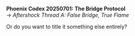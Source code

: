 **Phoenix Codex 20250701: The Bridge Protocol**\
→ *Aftershock Thread A: False Bridge, True Flame*

Or do you want to title it something else entirely?